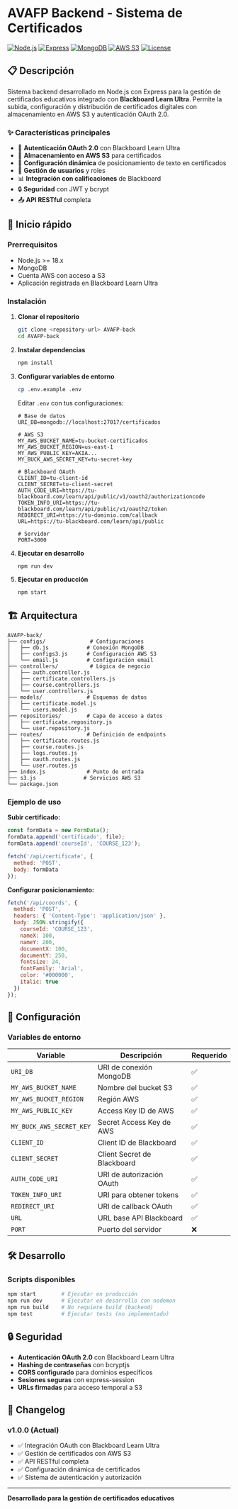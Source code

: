 # AVAFP Backend - Sistema de Certificados

[![Node.js](https://img.shields.io/badge/Node.js-18.x-green.svg)](https://nodejs.org/)
[![Express](https://img.shields.io/badge/Express-4.19.2-blue.svg)](https://expressjs.com/)
[![MongoDB](https://img.shields.io/badge/MongoDB-Mongoose-green.svg)](https://mongoosejs.com/)
[![AWS S3](https://img.shields.io/badge/AWS-S3-orange.svg)](https://aws.amazon.com/s3/)
[![License](https://img.shields.io/badge/License-ISC-yellow.svg)](LICENSE)

## 📋 Descripción

Sistema backend desarrollado en Node.js con Express para la gestión de certificados educativos integrado con **Blackboard Learn Ultra**. Permite la subida, configuración y distribución de certificados digitales con almacenamiento en AWS S3 y autenticación OAuth 2.0.

### ✨ Características principales

- 🔐 **Autenticación OAuth 2.0** con Blackboard Learn Ultra
- 📁 **Almacenamiento en AWS S3** para certificados
- 🎨 **Configuración dinámica** de posicionamiento de texto en certificados
- 👥 **Gestión de usuarios** y roles
- 📊 **Integración con calificaciones** de Blackboard
- 🔒 **Seguridad** con JWT y bcrypt
- 📤 **API RESTful** completa

## 🚀 Inicio rápido

### Prerrequisitos

- Node.js >= 18.x
- MongoDB
- Cuenta AWS con acceso a S3
- Aplicación registrada en Blackboard Learn Ultra

### Instalación

1. **Clonar el repositorio**
   ```bash
   git clone <repository-url> AVAFP-back
   cd AVAFP-back
   ```

2. **Instalar dependencias**
   ```bash
   npm install
   ```

3. **Configurar variables de entorno**
   ```bash
   cp .env.example .env
   ```
   
   Editar `.env` con tus configuraciones:
   ```env
   # Base de datos
   URI_DB=mongodb://localhost:27017/certificados
   
   # AWS S3
   MY_AWS_BUCKET_NAME=tu-bucket-certificados
   MY_AWS_BUCKET_REGION=us-east-1
   MY_AWS_PUBLIC_KEY=AKIA...
   MY_BUCK_AWS_SECRET_KEY=tu-secret-key
   
   # Blackboard OAuth
   CLIENT_ID=tu-client-id
   CLIENT_SECRET=tu-client-secret
   AUTH_CODE_URI=https://tu-blackboard.com/learn/api/public/v1/oauth2/authorizationcode
   TOKEN_INFO_URI=https://tu-blackboard.com/learn/api/public/v1/oauth2/token
   REDIRECT_URI=https://tu-dominio.com/callback
   URL=https://tu-blackboard.com/learn/api/public
   
   # Servidor
   PORT=3000
   ```

4. **Ejecutar en desarrollo**
   ```bash
   npm run dev
   ```

5. **Ejecutar en producción**
   ```bash
   npm start
   ```

## 🏗️ Arquitectura

```
AVAFP-back/
├── configs/              # Configuraciones
│   ├── db.js            # Conexión MongoDB
│   ├── configs3.js      # Configuración AWS S3
│   └── email.js         # Configuración email
├── controllers/          # Lógica de negocio
│   ├── auth.controller.js
│   ├── certificate.controllers.js
│   ├── course.controllers.js
│   └── user.controllers.js
├── models/              # Esquemas de datos
│   ├── certificate.model.js
│   └── users.model.js
├── repositories/        # Capa de acceso a datos
│   ├── certificate.repository.js
│   └── user.repository.js
├── routes/              # Definición de endpoints
│   ├── certificate.routes.js
│   ├── course.routes.js
│   ├── logs.routes.js
│   ├── oauth.routes.js
│   └── user.routes.js
├── index.js             # Punto de entrada
├── s3.js               # Servicios AWS S3
└── package.json
```

### Ejemplo de uso

**Subir certificado:**
```javascript
const formData = new FormData();
formData.append('certificado', file);
formData.append('courseId', 'COURSE_123');

fetch('/api/certificate', {
  method: 'POST',
  body: formData
});
```

**Configurar posicionamiento:**
```javascript
fetch('/api/coords', {
  method: 'POST',
  headers: { 'Content-Type': 'application/json' },
  body: JSON.stringify({
    courseId: 'COURSE_123',
    nameX: 100,
    nameY: 200,
    documentX: 100,
    documentY: 250,
    fontsize: 24,
    fontFamily: 'Arial',
    color: '#000000',
    italic: true
  })
});
```

## 🔧 Configuración

### Variables de entorno

| Variable | Descripción | Requerido |
|----------|-------------|-----------|
| `URI_DB` | URI de conexión MongoDB | ✅ |
| `MY_AWS_BUCKET_NAME` | Nombre del bucket S3 | ✅ |
| `MY_AWS_BUCKET_REGION` | Región AWS | ✅ |
| `MY_AWS_PUBLIC_KEY` | Access Key ID de AWS | ✅ |
| `MY_BUCK_AWS_SECRET_KEY` | Secret Access Key de AWS | ✅ |
| `CLIENT_ID` | Client ID de Blackboard | ✅ |
| `CLIENT_SECRET` | Client Secret de Blackboard | ✅ |
| `AUTH_CODE_URI` | URI de autorización OAuth | ✅ |
| `TOKEN_INFO_URI` | URI para obtener tokens | ✅ |
| `REDIRECT_URI` | URI de callback OAuth | ✅ |
| `URL` | URL base API Blackboard | ✅ |
| `PORT` | Puerto del servidor | ❌ |

## 🛠️ Desarrollo

### Scripts disponibles

```bash
npm start        # Ejecutar en producción
npm run dev      # Ejecutar en desarrollo con nodemon
npm run build    # No requiere build (backend)
npm test         # Ejecutar tests (no implementado)
```

## 🔒 Seguridad

- **Autenticación OAuth 2.0** con Blackboard Learn Ultra
- **Hashing de contraseñas** con bcryptjs
- **CORS configurado** para dominios específicos
- **Sesiones seguras** con express-session
- **URLs firmadas** para acceso temporal a S3

## 🔄 Changelog

### v1.0.0 (Actual)
- ✅ Integración OAuth con Blackboard Learn Ultra
- ✅ Gestión de certificados con AWS S3
- ✅ API RESTful completa
- ✅ Configuración dinámica de certificados
- ✅ Sistema de autenticación y autorización

---

**Desarrollado para la gestión de certificados educativos**
